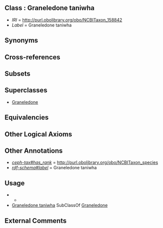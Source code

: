 
## Class : Graneledone taniwha

 * *IRI* = http://purl.obolibrary.org/obo/NCBITaxon_158842
 * *Label* = Graneledone taniwha

## Synonyms


## Cross-references


## Subsets


## Superclasses

 * [Graneledone](../../NCBITaxon/13/NCBITaxon_61713.md)

## Equivalencies


## Other Logical Axioms


## Other Annotations

 * *[ceph-tax#has_rank](../../ceph-tax#has/nk/ceph-tax#has_rank.md)* = http://purl.obolibrary.org/obo/NCBITaxon_species
 * *[rdf-schema#label](../../el/rdf-schema#label.md)* = Graneledone taniwha

## Usage

 * -
 * [Graneledone taniwha](../../NCBITaxon/42/NCBITaxon_158842.md) SubClassOf [Graneledone](../../NCBITaxon/13/NCBITaxon_61713.md)

## External Comments

